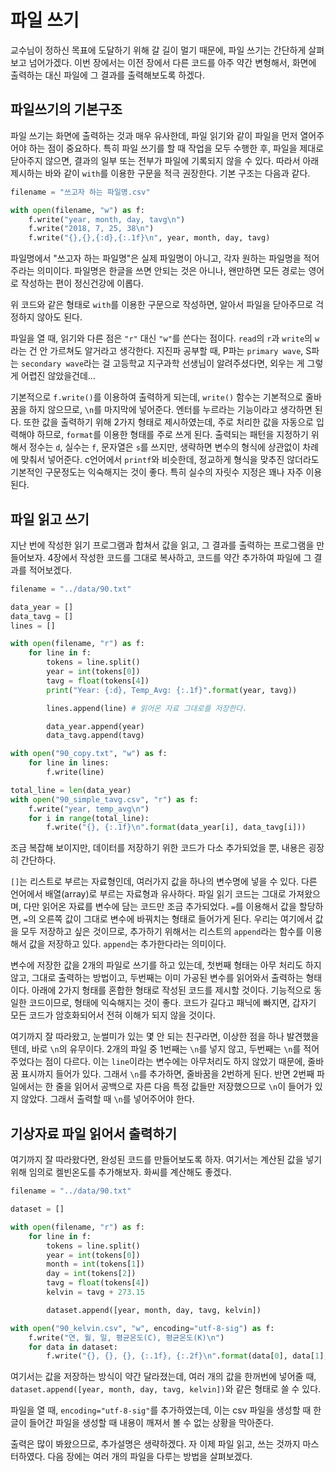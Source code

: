 # 파일 쓰기

교수님이 정하신 목표에 도달하기 위해 갈 길이 멀기 때문에, 파일 쓰기는 간단하게 살펴보고 넘어가겠다. 이번 장에서는 이전 장에서 다른 코드를 아주 약간 변형해서, 화면에 출력하는 대신 파일에 그 결과를 출력해보도록 하겠다.

## 파일쓰기의 기본구조

파일 쓰기는 화면에 출력하는 것과 매우 유사한데, 파일 읽기와 같이 파일을 먼저 열어주어야 하는 점이 중요하다. 특히 파일 쓰기를 할 때 작업을 모두 수행한 후, 파일을 제대로 닫아주지 않으면, 결과의 일부 또는 전부가 파일에 기록되지 않을 수 있다. 따라서 아래 제시하는 바와 같이 `with`를 이용한 구문을 적극 권장한다. 기본 구조는 다음과 같다.

```python
filename = "쓰고자 하는 파일명.csv"

with open(filename, "w") as f:
    f.write("year, month, day, tavg\n")
    f.write("2018, 7, 25, 38\n")
    f.write("{},{},{:d},{:.1f}\n", year, month, day, tavg)
```

파일명에서 "쓰고자 하는 파일명"은 실제 파일명이 아니고, 각자 원하는 파일명을 적어주라는 의미이다. 파일명은 한글을 쓰면 안되는 것은 아니나, 왠만하면 모든 경로는 영어로 작성하는 편이 정신건강에 이롭다.

위 코드와 같은 형태로 `with`를 이용한 구문으로 작성하면, 알아서 파일을 닫아주므로 걱정하지 않아도 된다.

파일을 열 때, 읽기와 다른 점은 `"r"` 대신 `"w"`를 쓴다는 점이다. `read`의 `r`과 `write`의 `w`라는 건 안 가르쳐도 알거라고 생각한다. 지진파 공부할 때, P파는 `primary wave`, S파는 `secondary wave`라는 걸 고등학교 지구과학 선생님이 알려주셨다면, 외우는 게 그렇게 어렵진 않았을건데...

기본적으로 `f.write()`를 이용하여 출력하게 되는데, `write()` 함수는 기본적으로 줄바꿈을 하지 않으므로, `\n`를 마지막에 넣어준다. 엔터를 누르라는 기능이라고 생각하면 된다. 또한 값을 출력하기 위해 2가지 형태로 제시하였는데, 주로 처리한 값을 자동으로 입력해야 하므로, `format`를 이용한 형태를 주로 쓰게 된다. 출력되는 패턴을 지정하기 위해서 정수는 `d`, 실수는 `f`, 문자열은 `s`를 쓰지만, 생략하면 변수의 형식에 상관없이 차례에 맞춰서 넣어준다. c언어에서 `printf`와 비슷한데, 정교하게 형식을 맞추진 않더라도 기본적인 구문정도는 익숙해지는 것이 좋다. 특히 실수의 자릿수 지정은 꽤나 자주 이용된다.

## 파일 읽고 쓰기

지난 번에 작성한 읽기 프로그램과 합쳐서 값을 읽고, 그 결과를 출력하는 프로그램을 만들어보자. 4장에서 작성한 코드를 그대로 복사하고, 코드를 약간 추가하여 파일에 그 결과를 적어보겠다.

```python
filename = "../data/90.txt"

data_year = []
data_tavg = []
lines = []

with open(filename, "r") as f:
    for line in f:
        tokens = line.split()
        year = int(tokens[0])
        tavg = float(tokens[4])
        print("Year: {:d}, Temp_Avg: {:.1f}".format(year, tavg))

        lines.append(line) # 읽어온 자료 그대로를 저장한다.

        data_year.append(year)
        data_tavg.append(tavg)

with open("90_copy.txt", "w") as f:
    for line in lines:
        f.write(line)

total_line = len(data_year)
with open("90_simple_tavg.csv", "r") as f:
    f.write("year, temp_avg\n")
    for i in range(total_line):
        f.write("{}, {:.1f}\n".format(data_year[i], data_tavg[i]))
```

조금 복잡해 보이지만, 데이터를 저장하기 위한 코드가 다소 추가되었을 뿐, 내용은 굉장히 간단하다.

`[]`는 리스트로 부르는 자료형인데, 여러가지 값을 하나의 변수명에 넣을 수 있다. 다른 언어에서 배열(array)로 부르는 자료형과 유사하다. 파일 읽기 코드는 그대로 가져왔으며, 다만 읽어온 자료를 변수에 담는 코드만 조금 추가되었다. `=`를 이용해서 값을 할당하면, `=`의 오른쪽 값이 그대로 변수에 바꿔치는 형태로 들어가게 된다. 우리는 여기에서 값을 모두 저장하고 싶은 것이므로, 추가하기 위해서는 리스트의 `append`라는 함수를 이용해서 값을 저장하고 있다. `append`는 추가한다라는 의미이다.

변수에 저장한 값을 2개의 파일로 쓰기를 하고 있는데, 첫번째 형태는 아무 처리도 하지 않고, 그대로 출력하는 방법이고, 두번째는 이미 가공된 변수를 읽어와서 출력하는 형태이다. 아래에 2가지 형태를 혼합한 형태로 작성된 코드를 제시할 것이다. 기능적으로 동일한 코드이므로, 형태에 익숙해지는 것이 좋다. 코드가 길다고 패닉에 빠지면, 갑자기 모든 코드가 암호화되어서 전혀 이해가 되지 않을 것이다.

여기까지 잘 따라왔고, 눈썰미가 있는 몇 안 되는 친구라면, 이상한 점을 하나 발견했을텐데, 바로 `\n`의 유무이다. 2개의 파일 중 1번째는 `\n`를 넣지 않고, 두번째는 `\n`를 적어주었다는 점이 다르다. 이는 `line`이라는 변수에는 아무처리도 하지 않았기 때문에, 줄바꿈 표시까지 들어가 있다. 그래서 `\n`를 추가하면, 줄바꿈을 2번하게 된다. 반면 2번째 파일에서는 한 줄을 읽어서 공백으로 자른 다음 특정 값들만 저장했으므로 `\n`이 들어가 있지 않았다. 그래서 출력할 때 `\n`를 넣어주어야 한다.

## 기상자료 파일 읽어서 출력하기

여기까지 잘 따라왔다면, 완성된 코드를 만들어보도록 하자. 여기서는 계산된 값을 넣기 위해 임의로 켈빈온도를 추가해보자. 화씨를 계산해도 좋겠다.

```python
filename = "../data/90.txt"

dataset = []

with open(filename, "r") as f:
    for line in f:
        tokens = line.split()
        year = int(tokens[0])
        month = int(tokens[1])
        day = int(tokens[2])
        tavg = float(tokens[4])
        kelvin = tavg + 273.15

        dataset.append([year, month, day, tavg, kelvin])

with open("90_kelvin.csv", "w", encoding="utf-8-sig") as f:
    f.write("연, 월, 일, 평균온도(C), 평균온도(K)\n")
    for data in dataset:
        f.write("{}, {}, {}, {:.1f}, {:.2f}\n".format(data[0], data[1], data[2], data[3], data[4]))
```

여기서는 값을 저장하는 방식이 약간 달라졌는데, 여러 개의 값을 한꺼번에 넣어줄 때, `dataset.append([year, month, day, tavg, kelvin])`와 같은 형태로 쓸 수 있다.

파일을 열 때, `encoding="utf-8-sig"`를 추가하였는데, 이는 csv 파일을 생성할 때 한글이 들어간 파일을 생성할 때 내용이 깨져서 볼 수 없는 상황을 막아준다.

출력은 많이 봐왔으므로, 추가설명은 생략하겠다. 자 이제 파일 읽고, 쓰는 것까지 마스터하였다. 다음 장에는 여러 개의 파일을 다루는 방법을 살펴보겠다.
